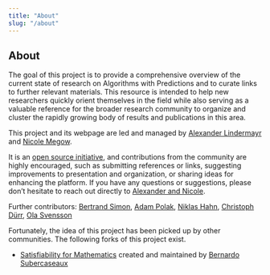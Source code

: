 ```yaml
---
title: "About"
slug: "/about"
---
```


## About

The goal of this project is to provide a comprehensive overview of the current state of research on Algorithms with Predictions and to curate links to further relevant materials. This resource is intended to help new researchers quickly orient themselves in the field while also serving as a valuable reference for the broader research community to organize and cluster the rapidly growing body of results and publications in this area.

This project and its webpage are led and managed by [Alexander Lindermayr](https://www.alexanderlindermayr.com) and [Nicole Megow](https://www.uni-bremen.de/en/cslog/nmegow).

It is an [open source initiative](https://github.com/algorithms-with-predictions/algorithms-with-predictions.github.io), and contributions from the community are highly encouraged, such as submitting references or links, suggesting improvements to presentation and organization, or sharing ideas for enhancing the platform. If you have any questions or suggestions, please don’t hesitate to reach out directly to [Alexander and Nicole](mailto:alps-web@uni-bremen.de).

Further contributors: [Bertrand Simon](https://cclab.pages.in2p3.fr/bertrand.simon/), [Adam Polak](https://adampolak.github.io/), [Niklas Hahn](https://webia.lip6.fr/~nhahn/index.html), [Christoph Dürr](https://webia.lip6.fr/~durrc/), [Ola Svensson](https://theory.epfl.ch/osven/)

Fortunately, the idea of this project has been picked up by other communities. The following forks of this project exist.

- [Satisfiability for Mathematics](https://bsubercaseaux.github.io/sat-for-math/) created and maintained by [Bernardo Subercaseaux](https://bsubercaseaux.github.io/)
